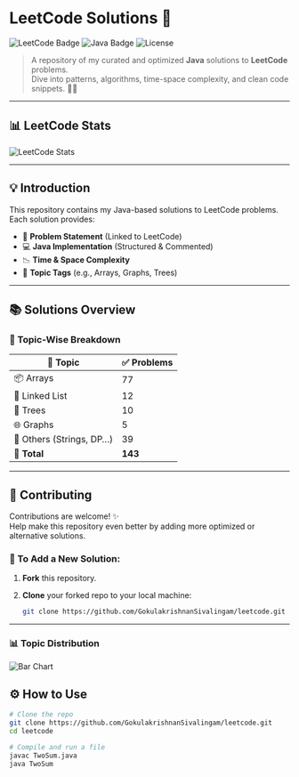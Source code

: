 # LeetCode Solutions 🚀

![LeetCode Badge](https://img.shields.io/badge/LeetCode-000?style=for-the-badge&logo=leetcode&logoColor=yellow)
![Java Badge](https://img.shields.io/badge/Java-000?style=for-the-badge&logo=java&logoColor=red)
![License](https://img.shields.io/github/license/GokulakrishnanSivalingam/leetcode?style=for-the-badge)

> A repository of my curated and optimized **Java** solutions to **LeetCode** problems.  
> Dive into patterns, algorithms, time-space complexity, and clean code snippets. 👨‍💻

---

## 📊 LeetCode Stats

![LeetCode Stats](https://leetcard.jacoblin.cool/Gokula_krishnan_007?theme=radical&font=Murecho)

---

## 💡 Introduction

This repository contains my Java-based solutions to LeetCode problems. Each solution provides:

- 🧠 **Problem Statement** (Linked to LeetCode)
- 💻 **Java Implementation** (Structured & Commented)
- 📉 **Time & Space Complexity**
- 🧩 **Topic Tags** (e.g., Arrays, Graphs, Trees)

---

## 📚 Solutions Overview

### 📑 Topic-Wise Breakdown

| 🧠 Topic                  | ✅ Problems |
|--------------------------|-------------|
| 📦 Arrays                | 77          |
| 🔗 Linked List           | 12          |
| 🌳 Trees                 | 10          |
| 🌐 Graphs                | 5           |
| 🧮 Others (Strings, DP…) | 39          |
| **🧾 Total**             | **143**     |

---
## 🤝 Contributing

Contributions are welcome! ✨  
Help make this repository even better by adding more optimized or alternative solutions.

### 📝 To Add a New Solution:

1. **Fork** this repository.

2. **Clone** your forked repo to your local machine:
   ```bash
   git clone https://github.com/GokulakrishnanSivalingam/leetcode.git

---

### 📊 Topic Distribution

![Bar Chart](https://quickchart.io/chart?c=%7Btype%3A%22bar%22%2Cdata%3A%7Blabels%3A%5B%22Arrays%22%2C%22Linked%20List%22%2C%22Trees%22%2C%22Graphs%22%2C%22Others%22%5D%2Cdatasets%3A%5B%7Blabel%3A%22Problems%22%2Cdata%3A%5B77%2C12%2C10%2C5%2C39%5D%2CbackgroundColor%3A%5B%22%23f39c12%22%2C%22%238e44ad%22%2C%22%232ecc71%22%2C%22%231abc9c%22%2C%22%23e74c3c%22%5D%7D%5D%7D%2Coptions%3A%7Bplugins%3A%7Blegend%3A%7Bdisplay%3Afalse%7D%7D%2Ctitle%3A%7Bdisplay%3Atrue%2Ctext%3A%22LeetCode%20Topic%20Distribution%20-%20Bar%20Chart%22%7D%7D%7D)


## ⚙️ How to Use

```bash
# Clone the repo
git clone https://github.com/GokulakrishnanSivalingam/leetcode.git
cd leetcode

# Compile and run a file
javac TwoSum.java
java TwoSum
